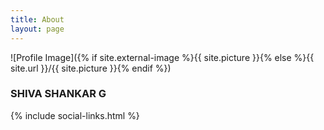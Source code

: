```yaml
---
title: About
layout: page
---
```

![Profile Image]({% if site.external-image %}{{ site.picture }}{% else %}{{ site.url }}/{{ site.picture }}{% endif %})



### SHIVA SHANKAR G
{% include social-links.html %}


